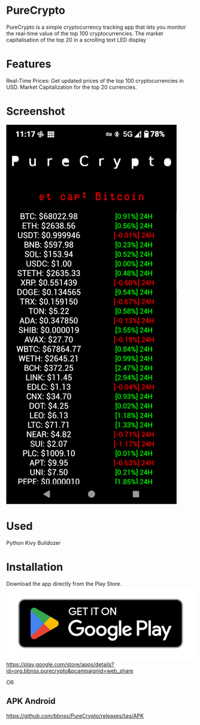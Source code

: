 # PureCrypto
PureCrypto is a simple cryptocurrency tracking app that lets you monitor the real-time value of the top 100 cryptocurrencies.  The market capitalisation of the top 20 in a scrolling text LED display

# Features
Real-Time Prices: Get updated prices of the top 100 cryptocurrencies in USD.
Market Capitalization for the top 20 currencies.

# Screenshot 
![Screenshot dell'app](images/PureCrypto_sceenshot3.png)

# Used
Python Kivy Buildozer

# Installation
Download the app directly from the Play Store. 
[![Play Store](images/google-play-badge_PureCrypto.png)](https://play.google.com/store/apps/details?id=org.bbnss.purecrypto&pcampaignid=web_share)
https://play.google.com/store/apps/details?id=org.bbnss.purecrypto&pcampaignid=web_share

OR

## APK Android
https://github.com/bbnss/PureCrypto/releases/tag/APK
